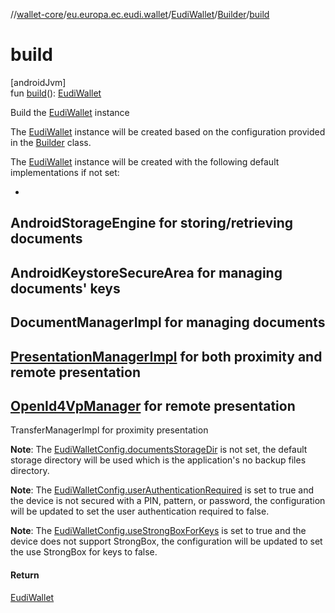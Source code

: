 //[wallet-core](../../../../index.md)/[eu.europa.ec.eudi.wallet](../../index.md)/[EudiWallet](../index.md)/[Builder](index.md)/[build](build.md)

# build

[androidJvm]\
fun [build](build.md)(): [EudiWallet](../index.md)

Build the [EudiWallet](../index.md) instance

The [EudiWallet](../index.md) instance will be created based on the configuration provided in
the [Builder](index.md) class.

The [EudiWallet](../index.md) instance will be created with the following default implementations if
not set:

-
AndroidStorageEngine for storing/retrieving documents
-
AndroidKeystoreSecureArea for managing documents' keys
-
DocumentManagerImpl for managing documents
-
[PresentationManagerImpl](../../../eu.europa.ec.eudi.wallet.presentation/-presentation-manager-impl/index.md)
for both proximity and remote presentation
-
[OpenId4VpManager](../../../eu.europa.ec.eudi.wallet.transfer.openId4vp/-open-id4-vp-manager/index.md)
for remote presentation
-
TransferManagerImpl for proximity presentation

**Note**:
The [EudiWalletConfig.documentsStorageDir](../../-eudi-wallet-config/documents-storage-dir.md) is
not set, the default storage directory will be used which is the application's no backup files
directory.

**Note**:
The [EudiWalletConfig.userAuthenticationRequired](../../-eudi-wallet-config/user-authentication-required.md)
is set to true and the device is not secured with a PIN, pattern, or password, the configuration
will be updated to set the user authentication required to false.

**Note**:
The [EudiWalletConfig.useStrongBoxForKeys](../../-eudi-wallet-config/use-strong-box-for-keys.md) is
set to true and the device does not support StrongBox, the configuration will be updated to set the
use StrongBox for keys to false.

#### Return

[EudiWallet](../index.md)

